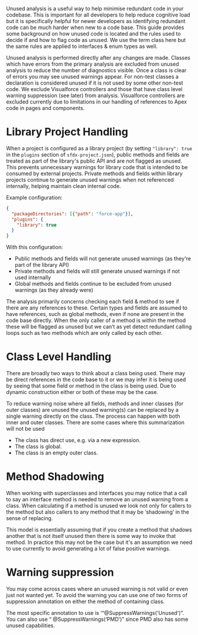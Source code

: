 Unused analysis is a useful way to help minimise redundant code in your codebase. This is important for all developers to help reduce cognitive load but it is specifically helpful for newer developers as identifying redundant code can be much harder when new to a code base. This guide provides some background on how unused code is located and the rules used to decide if and how to flag code as unused. We use the term class here but the same rules are applied to interfaces & enum types as well.

Unused analysis is performed directly after any changes are made. Classes which have errors from the primary analysis are excluded from unused analysis to reduce the number of diagnostics visible. Once a class is clear of errors you may see unused warnings appear. For non-test classes a declaration is considered unused if it is not used by some other non-test code. We exclude Visualforce controllers and those that have class level warning suppression (see later) from analysis. Visualforce controllers are excluded currently due to limitations in our handling of references to Apex code in pages and components.

# Library Project Handling
When a project is configured as a library project (by setting `"library": true` in the `plugins` section of `sfdx-project.json`), public methods and fields are treated as part of the library's public API and are not flagged as unused. This prevents unnecessary warnings for library code that is intended to be consumed by external projects. Private methods and fields within library projects continue to generate unused warnings when not referenced internally, helping maintain clean internal code.

Example configuration:
```json
{
  "packageDirectories": [{"path": "force-app"}],
  "plugins": {
    "library": true
  }
}
```

With this configuration:
- Public methods and fields will not generate unused warnings (as they're part of the library API)
- Private methods and fields will still generate unused warnings if not used internally
- Global methods and fields continue to be excluded from unused warnings (as they already were)

The analysis primarily concerns checking each field & method to see if there are any references to these. Certain types and fields are assumed to have references, such as global methods, even if none are present in the code base directly. When the only caller of a method is within the method these will be flagged as unused but we can’t as yet detect redundant calling loops such as two methods which are only called by each other.

# Class Level Handling
There are broadly two ways to think about a class being used. There may be direct references in the code base to it or we may infer it is being used by seeing that some field or method in the class is being used. Due to dynamic construction either or both of these may be the case.

To reduce warning noise where all fields, methods and inner classes (for outer classes) are unused the unused warning(s) can be replaced by a single warning directly on the class. The process can happen with both inner and outer classes. There are some cases where this summarization will not be used

* The class has direct use, e.g. via a new expression.
* The class is global.
* The class is an empty outer class.

# Method Shadowing
When working with superclasses and interfaces you may notice that a call to say an interface method is needed to remove an unused warning from a class. When calculating if a method is unused we look not only for callers to the method but also callers to any method that it may be ‘shadowing’ in the sense of replacing.

This model is essentially assuming that if you create a method that shadows another that is not itself unused then there is some way to invoke that method. In practice this may not be the case but it's an assumption we need to use currently to avoid generating a lot of false positive warnings.

# Warning suppression
You may come across cases where an unused warning is not valid or even just not wanted yet. To avoid the warning you can use one of two forms of suppression annotation on either the method of containing class.

The most specific annotation to use is ‘“@SuppressWarnings('Unused')”. You can also use “ @SuppressWarnings(‘PMD’)” since PMD also has some unused capabilities. 

